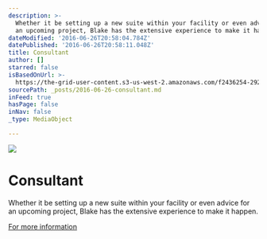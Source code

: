 ```yaml
---
description: >-
  Whether it be setting up a new suite within your facility or even advice for
  an upcoming project, Blake has the extensive experience to make it happen.
dateModified: '2016-06-26T20:58:04.784Z'
datePublished: '2016-06-26T20:58:11.048Z'
title: Consultant
author: []
starred: false
isBasedOnUrl: >-
  https://the-grid-user-content.s3-us-west-2.amazonaws.com/f2436254-292f-4352-8466-c78196955433.jpg
sourcePath: _posts/2016-06-26-consultant.md
inFeed: true
hasPage: false
inNav: false
_type: MediaObject

---
```

![](https://the-grid-user-content.s3-us-west-2.amazonaws.com/f2436254-292f-4352-8466-c78196955433.jpg)

# Consultant

Whether it be setting up a new suite within your facility or even advice for an upcoming project, Blake has the extensive experience to make it happen.

[For more information][0]

[0]: mailto:%20blake@blake-jones.com